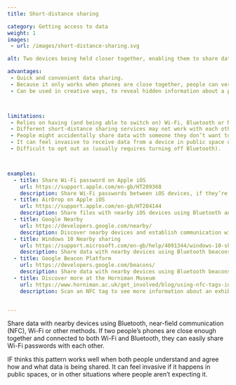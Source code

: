 ```yaml
---
title: Short-distance sharing

category: Getting access to data
weight: 1
images:
 - url: /images/short-distance-sharing.svg

alt: Two devices being held closer together, enabling them to share data over WiFi.

advantages:
 - Quick and convenient data sharing.
 - Because it only works when phones are close together, people can verify sharing requests in person. (“Did you just send me this?”)
 - Can be used in creative ways, to reveal hidden information about a physical space.



limitations:
 - Relies on having (and being able to switch on) Wi-Fi, Bluetooth or NFC.
 - Different short-distance sharing services may not work with each other. Apple’s Airdrop is not compatible with Windows’ Nearby sharing.
 - People might accidentally share data with someone they don’t want to.
 - It can feel invasive to receive data from a device in public space or unexpectedly.
 - Difficult to opt out as (usually requires turning off Bluetooth).  



examples:
  - title: Share Wi-Fi password on Apple iOS
    url: https://support.apple.com/en-gb/HT209368
    description: Share Wi-Fi passwords between iOS devices, if they’re close to each other and have Wi-Fi and Bluetooth turned on.
  - title: AirDrop on Apple iOS
    url: https://support.apple.com/en-gb/HT204144
    description: Share files with nearby iOS devices using Bluetooth and Wi-Fi.
  - title: Google Nearby
    url: https://developers.google.com/nearby/
    description: Discover nearby devices and establish communication with them.
  - title: Windows 10 Nearby sharing
    url: https://support.microsoft.com/en-gb/help/4091344/windows-10-share-things-with-nearby-devices
    description: Share data with nearby devices using Bluetooth beacons.
  - title: Google Beacon Platform
    url: https://developers.google.com/beacons/
    description: Share data with nearby devices using Bluetooth beacons.
  - title: Discover more at the Horniman Museum
    url: https://www.horniman.ac.uk/get_involved/blog/using-nfc-tags-in-our-displays
    description: Scan an NFC tag to see more information about an exhibit.


---
```


Share data with nearby devices using Bluetooth, near-field communication (NFC), Wi-Fi or other methods. If two people’s phones are close enough together and connected to both Wi-Fi and Bluetooth, they can easily share Wi-Fi passwords with each other.

IF thinks this pattern works well when both people understand and agree how and what data is being shared. It can feel invasive if it happens in public spaces, or in other situations where people aren’t expecting it.
